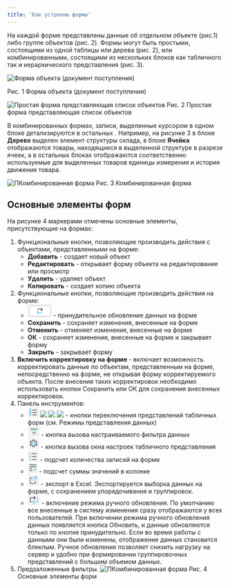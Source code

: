 ```yaml
---
title: 'Как устроены формы'
---
```


На каждой форме представлены данные об отдельном объекте (рис.1) либо группе объектов (рис. 2). Формы могут быть простыми, состоящими из одной таблицы или дерева (рис. 2), или комбинированными, состоящими из нескольких блоков как табличного так и иерархического представления (рис. 3). 

![Форма объекта (документ поступления)](img/interface_forms1.png)

Рис. 1 Форма объекта (документ поступления)

![Простая форма представляющая список объектов](img/interface_forms2.png)
Рис. 2 Простая форма представляющая список объектов

В комбинированных формах, записи, выделенные курсором в одном блоке детализируются в остальных . Например, на рисунке 3 в блоке **Дерево** выделен элемент структуры склада, в блоке **Ячейка** отображаются товары, находящиеся в выделенной структуре в разрезе ячеек, а в остальных блоках отображаются соответственно используемые для выделенных товаров единицы измерения и история движения товара.

![ПКомбинированная форма ](img/interface_forms3.png)
Рис. 3 Комбинированная форма 

## Основные элементы форм
На рисунке 4 маркерами отмечены основные элементы, присутствующие на формах:
1. Функциональные кнопки, позволяющие производить действия с объектами, представленными на форме:
   - **Добавить** - создает новый объект
   - **Редактировать** - открывает форму объекта на редактирование или просмотр
   - **Удалить** - удаляет объект
   - **Копировать** - создает копию объекта
2. Функциональные кнопки, позволяющие производить действия на форме:
   - ![](../img/ico_update.png) - принудительное обновление данных на форме
   - **Сохранить** - сохраняет изменения, внесенные на форме
   - **Отменить** - отменяет изменения, внесенные на форме
   - **ОК** - сохраняет изменения, внесенные на форме и закрывает форму
   - **Закрыть** - закрывает форму
3. **Включить корректировку на форме** - включает возможность корректировать данные по объектам, представленным на форме, непосредственно на форме, не открывая форму корректируемого объекта. После внесения таких корректировок необходимо использовать кнопки Сохранить или ОК  для сохранения внесенных корректировок.
4. Панель инструментов:
   - ![](../img/ico_vision_data1.png) ![](../img/ico_vision_data2.png) ![](../img/ico_vision_data3.png) ![](../img/ico_vision_data4.png) - кнопки переключения представлений табличных форм (см. Режимы представления данных)
   - ![](../img/ico_filter.png) - кнопка вызова настраиваемого фильтра данных
   - ![](../img/ico_set_grid.png) - кнопка вызова окна настроек табличного представления
   - ![](../img/ico_count_records.png) - подсчет количества записей на форме
   - ![](../img/ico_calc_sum.png) - подсчет суммы значений в колонке
   - ![](../img/ico_export_xls.png) - экспорт в Excel. Экспортируется выборка данных на форме, с сохранением упорядочивания и группировок. 
   - ![](../img/ico_hand_update.png) - включение режима ручного обновления. По умолчанию все внесенные в систему изменения сразу отображаются у всех пользователей. При включении режима ручного обновления данных появляется кнопка Обновить, и данные обновляются только по кнопке принудительно. Если во время работы с данными они были изменены, отображение данных становится блеклым. Ручное обновление позволяет снизить нагрузку на сервер и удобно при формировании группировочных представлений с большим объемом данных.
5. Предзаложенные фильтры.
![ПКомбинированная форма ](img/interface_forms4.png)
   Рис. 4 Основные элементы форм


